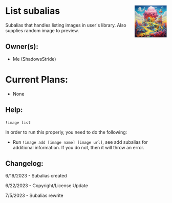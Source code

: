 <h1>List subalias<img align="right" src="canvas.png" width="100px"></h1>

Subalias that handles listing images in user's library. Also supplies random image to preview.

## Owner(s):
- Me (ShadowsStride)

# Current Plans:
- None

## Help:
`!image list`

In order to run this properly, you need to do the following:
- Run `!image add [image name] [image url]`, see add subalias for additional information. If you do not, then it will throw an error.

## Changelog:
6/19/2023 - Subalias created

6/22/2023 - Copyright/License Update

7/5/2023 - Subalias rewrite